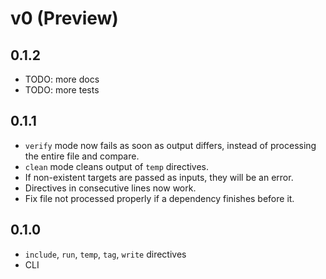 # v0 (Preview)

## 0.1.2
- TODO: more docs
- TODO: more tests

## 0.1.1
- `verify` mode now fails as soon as output differs, instead of processing the entire file and compare.
- `clean` mode cleans output of `temp` directives.
- If non-existent targets are passed as inputs, they will be an error.
- Directives in consecutive lines now work.
- Fix file not processed properly if a dependency finishes before it.

## 0.1.0
- `include`, `run`, `temp`, `tag`, `write` directives
- CLI
